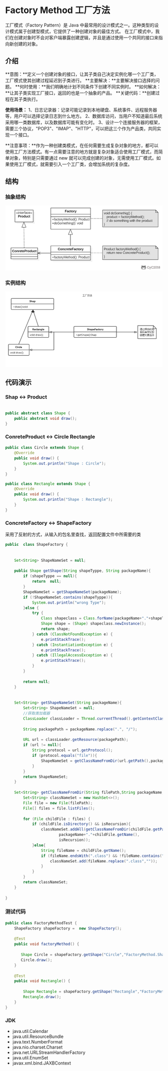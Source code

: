 # Factory Method 工厂方法

工厂模式（Factory Pattern）是 Java 中最常用的设计模式之一。这种类型的设计模式属于创建型模式，它提供了一种创建对象的最佳方式。
在工厂模式中，我们在创建对象时不会对客户端暴露创建逻辑，并且是通过使用一个共同的接口来指向新创建的对象。

## 介绍

**意图：**定义一个创建对象的接口，让其子类自己决定实例化哪一个工厂类，工厂模式使其创建过程延迟到子类进行。
**主要解决：**主要解决接口选择的问题。
**何时使用：**我们明确地计划不同条件下创建不同实例时。
**如何解决：**让其子类实现工厂接口，返回的也是一个抽象的产品。
**关键代码：**创建过程在其子类执行。

**使用场景：**
1、日志记录器：记录可能记录到本地硬盘、系统事件、远程服务器等，用户可以选择记录日志到什么地方。
2、数据库访问，当用户不知道最后系统采用哪一类数据库，以及数据库可能有变化时。
3、设计一个连接服务器的框架，需要三个协议，"POP3"、"IMAP"、"HTTP"，可以把这三个作为产品类，共同实现一个接口。

**注意事项：**作为一种创建类模式，在任何需要生成复杂对象的地方，都可以使用工厂方法模式。有一点需要注意的地方就是复杂对象适合使用工厂模式，而简单对象，特别是只需要通过 new 就可以完成创建的对象，无需使用工厂模式。如果使用工厂模式，就需要引入一个工厂类，会增加系统的复杂度。

## 结构

### 抽象结构

![FactoryMethod](./img/Factory_Method_抽象.png)

### 实例结构

![FactoryMethod](./img/Factory_Method.png)

## 代码演示

### Shap <-> Product

```java

public abstract class Shape {
    public abstract void draw();
}

```

### ConreteProduct <-> Circle Rectangle

```java
public class Circle extends Shape {
    @Override
    public void draw() {
        System.out.println("Shape : Circle");
    }
}
```

```java
public class Rectangle extends Shape {
    @Override
    public void draw() {
        System.out.println("Shape : Rectangle");
    }
}

```

### ConcreteFactory <->  ShapeFactory

采用了反射的方式，从输入的包名里查找，返回配置文件中所需要的类

```java
public  class ShapeFactory {


    Set<String> ShapeNameSet = null;

    public Shape getShape(String shapeTyppe, String packageName){
        if (shapeTyppe == null){
            return  null;
        }
        ShapeNameSet = getShapeNameSet(packageName);  
        if (!ShapeNameSet.contains(shapeTyppe)){
            System.out.println("wrong Type");
        }else {
            try {
                Class shapeclass = Class.forName(packageName+"."+shapeTyppe);
                Shape shape = (Shape) shapeclass.newInstance();
                return shape;
            } catch (ClassNotFoundException e) {
                e.printStackTrace();
            } catch (InstantiationException e) {
                e.printStackTrace();
            } catch (IllegalAccessException e) {
                e.printStackTrace();
            }
        }

        return null;
    }


    Set<String> getShapeNameSet(String packageName){
        Set<String> ShapeNameSet = null;
        //获取类加载器
        ClassLoader classLoader = Thread.currentThread().getContextClassLoader();

        String packagePath = packageName.replace(".", "/");

        URL url = classLoader.getResource(packagePath);
        if (url != null){
            String protocol = url.getProtocol();
            if (protocol.equals("file")){
                ShapeNameSet = getClassNameFromDir(url.getPath(),packageName,false);
            }
        }
        return ShapeNameSet;
    }

    Set<String> getClassNameFromDir(String filePath,String packageName,boolean isRecursion) {
        Set<String> classNameSet = new HashSet<>();
        File file = new File(filePath);
        File[] files = file.listFiles();

        for (File childFile : files) {
            if (childFile.isDirectory() && isRecursion){
                classNameSet.addAll(getClassNameFromDir(childFile.getPath(),
                        packageName+"."+childFile.getName(),
                        isRecursion));
            }else{
                String fileName = childFile.getName();
                if (fileName.endsWith(".class") && !fileName.contains("$")){
                    classNameSet.add(fileName.replace(".class",""));
                }
            }
        }
        return classNameSet;
    }

}

```

### 测试代码

```java
public class FactoryMethodTest {
    ShapeFactory shapeFactory =  new ShapeFactory();

    @Test
    public void factoryMethod() {

       Shape Circle = shapeFactory.getShape("Circle","FactoryMethod.Shapes");
       Circle.draw();
    }

    @Test
    public void Rectangle() {

        Shape Rectangle = shapeFactory.getShape("Rectangle","FactoryMethod.Shapes");
        Rectangle.draw();
    }
}
```

### JDK

- java.util.Calendar
- java.util.ResourceBundle
- java.text.NumberFormat
- java.nio.charset.Charset
- java.net.URLStreamHandlerFactory
- java.util.EnumSet
- javax.xml.bind.JAXBContext

